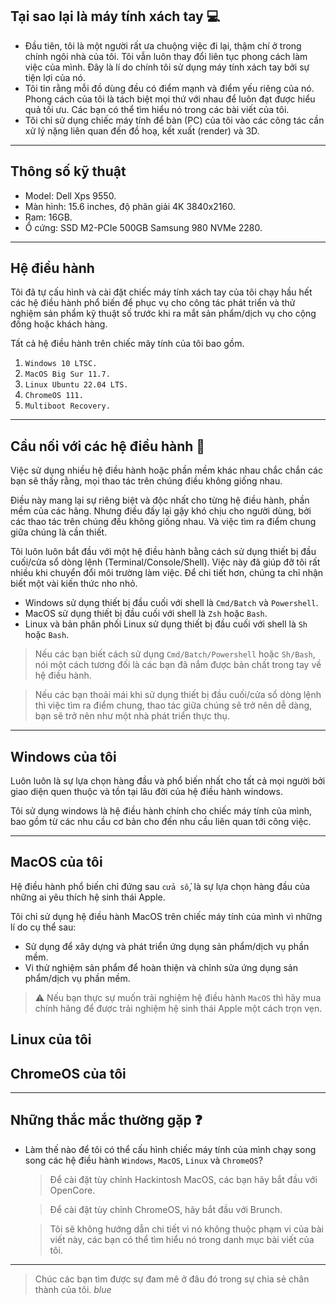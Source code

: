 ## Tại sao lại là máy tính xách tay 💻

- Đầu tiên, tôi là một người rất ưa chuộng việc đi lại, thậm chí ở trong chính ngôi nhà của tôi. Tôi vẫn luôn thay đổi liên tục phong cách làm việc của mình. Đây là lí do chính tôi sử dụng máy tính xách tay bởi sự tiện lợi của nó.
- Tôi tin rằng mỗi đồ dùng đều có điểm mạnh và điểm yếu riêng của nó. Phong cách của tôi là tách biệt mọi thứ với nhau để luôn đạt được hiểu quả tối ưu. Các bạn có thể tìm hiểu nó trong các bài viết của tôi.
- Tôi chỉ sử dụng chiếc máy tính để bàn (PC) của tôi vào các công tác cần xử lý nặng liên quan đến đồ hoạ, kết xuất (render) và 3D.

---

## Thông số kỹ thuật

- Model: Dell Xps 9550.
- Màn hình: 15.6 inches, độ phân giải 4K 3840x2160.
- Ram: 16GB.
- Ổ cứng: SSD M2-PCIe 500GB Samsung 980 NVMe 2280.

---

## Hệ điều hành

Tôi đã tự cấu hình và cài đặt chiếc máy tính xách tay của tôi chạy hầu hết các hệ điều hành phổ biến để phục vụ cho công tác phát triển và thử nghiệm sản phẩm kỹ thuật số trước khi ra mắt sản phẩm/dịch vụ cho cộng đồng hoặc khách hàng.

Tất cả hệ điều hành trên chiếc mây tính của tôi bao gồm.

1. `Windows 10 LTSC.`
1. `MacOS Big Sur 11.7.`
1. `Linux Ubuntu 22.04 LTS.`
1. `ChromeOS 111.`
1. `Multiboot Recovery.`

---

## Cầu nối với các hệ điều hành 🌉

Việc sử dụng nhiều hệ điều hành hoặc phần mềm khác nhau chắc chắn các bạn sẽ thấy rằng, mọi thao tác trên chúng điều không giống nhau.

Điều này mang lại sự riêng biệt và độc nhất cho từng hệ điều hành, phần mềm của các hãng. Nhưng điều đấy lại gậy khó chịu cho người dùng, bởi các thao tác trên chúng đều không giống nhau. Và việc tìm ra điểm chung giữa chúng là cần thiết.

Tôi luôn luôn bắt đầu với một hệ điều hành bằng cách sử dụng thiết bị đầu cuối/cửa sổ dòng lệnh (Terminal/Console/Shell). Việc này đã giúp đỡ tôi rất nhiều khi chuyển đổi môi trường làm việc. Để chi tiết hơn, chúng ta chỉ nhận biết một vài kiến thức nho nhỏ.

- Windows sử dụng thiết bị đầu cuối với shell là `Cmd/Batch` và `Powershell`.
- MacOS sử dụng thiết bị đầu cuối với shell là `Zsh` hoặc `Bash`.
- Linux và bản phân phối Linux sử dụng thiết bị đầu cuối với shell là `Sh` hoặc `Bash`.

> Nếu các bạn biết cách sử dụng `Cmd/Batch/Powershell` hoặc `Sh/Bash`, nói một cách tương đối là các bạn đã nắm được bản chất trong tay về hệ điều hành.

> Nếu các bạn thoải mái khi sử dụng thiết bị đầu cuối/cửa sổ dòng lệnh thì việc tìm ra điểm chung, thao tác giữa chúng sẽ trở nên dễ dàng, bạn sẽ trở nên như một nhà phát triển thực thụ.

---

## Windows của tôi

Luôn luôn là sự lựa chọn hàng đầu và phổ biến nhất cho tất cả mọi người bởi giao diện quen thuộc và tồn tại lâu đời của hệ điều hành windows.

Tôi sử dụng windows là hệ điều hành chính cho chiếc máy tính của mình, bao gồm từ các nhu cầu cơ bản cho đến nhu cầu liên quan tới công việc.

---

## MacOS của tôi

Hệ điều hành phổ biến chỉ đứng sau `cửa sổ`, là sự lựa chọn hàng đầu của những ai yêu thích hệ sinh thái Apple.

Tôi chỉ sử dụng hệ điều hành MacOS trên chiếc máy tính của mình vì những lí do cụ thể sau:

- Sử dụng để xây dựng và phát triển ứng dụng sản phẩm/dịch vụ phần mềm.
- Vi thử nghiệm sản phẩm để hoàn thiện và chỉnh sửa ứng dụng sản phẩm/dịch vụ phần mềm.

> ⚠️ Nếu bạn thực sự muốn trải nghiệm hệ điều hành `MacOS` thì hãy mua chính hãng để được trải nghiệm hệ sinh thái Apple một cách trọn vẹn.

## Linux của tôi

## ChromeOS của tôi

---

## Những thắc mắc thường gặp ❓

- Làm thế nào để tôi có thể cấu hình chiếc máy tính của mình chạy song song các hệ điều hành `Windows`, `MacOS`, `Linux` và `ChromeOS`?

  > Để cài đặt tùy chỉnh Hackintosh MacOS, các bạn hãy bắt đầu với OpenCore.

  > Để cài đặt tùy chỉnh ChromeOS, hãy bắt đầu với Brunch.

  > Tôi sẽ không hướng dẫn chi tiết vì nó không thuộc phạm vi của bài viết này, các bạn có thể tìm hiểu nó trong danh mục bài viết của tôi.

---




> Chúc các bạn tìm được sự đam mê ở đâu đó trong sự chia sẻ chân thành của tôi. _blue_
